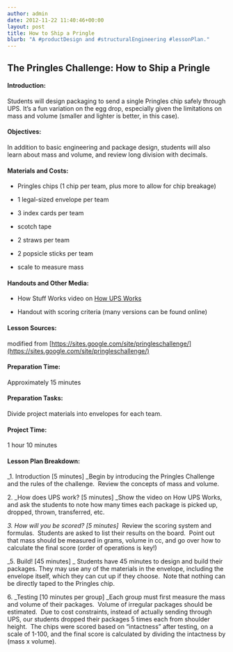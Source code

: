 ```yaml
---
author: admin
date: 2012-11-22 11:40:46+00:00
layout: post
title: How to Ship a Pringle
blurb: "A #productDesign and #structuralEngineering #lessonPlan."
---
```


## The Pringles Challenge: How to Ship a Pringle




#### Introduction:


Students will design packaging to send a single Pringles chip safely through UPS. It’s a fun variation on the egg drop, especially given the limitations on mass and volume (smaller and lighter is better, in this case).


#### Objectives:


In addition to basic engineering and package design, students will also learn about mass and volume, and review long division with decimals.

<!-- more -->


#### Materials and Costs:





	
  * Pringles chips (1 chip per team, plus more to allow for chip breakage)

	
  * 1 legal-sized envelope per team

	
  * 3 index cards per team

	
  * scotch tape

	
  * 2 straws per team

	
  * 2 popsicle sticks per team

	
  * scale to measure mass




#### Handouts and Other Media:





	
  * How Stuff Works video on [How UPS Works](http://money.howstuffworks.com/ups1.htm)

	
  * Handout with scoring criteria (many versions can be found online)




#### Lesson Sources:


modified from [https://sites.google.com/site/pringleschallenge/](https://sites.google.com/site/pringleschallenge/)


#### Preparation Time:


Approximately 15 minutes


#### Preparation Tasks:


Divide project materials into envelopes for each team.


#### Project Time:


1 hour 10 minutes


#### Lesson Plan Breakdown:


_1. Introduction [5 minutes] _Begin by introducing the Pringles Challenge and the rules of the challenge.  Review the concepts of mass and volume.

2. _How does UPS work? [5 minutes] _Show the video on How UPS Works, and ask the students to note how many times each package is picked up, dropped, thrown, transferred, etc.

_3. How will you be scored? [5 minutes]_  Review the scoring system and formulas.  Students are asked to list their results on the board.  Point out that mass should be measured in grams, volume in cc, and go over how to calculate the final score (order of operations is key!)

_5. Build! [45 minutes] _ Students have 45 minutes to design and build their packages. They may use any of the materials in the envelope, including the envelope itself, which they can cut up if they choose.  Note that nothing can be directly taped to the Pringles chip.

6. _Testing [10 minutes per group] _Each group must first measure the mass and volume of their packages.  Volume of irregular packages should be estimated.  Due to cost constraints, instead of actually sending through UPS, our students dropped their packages 5 times each from shoulder height.  The chips were scored based on “intactness” after testing, on a scale of 1-100, and the final score is calculated by dividing the intactness by (mass x volume).
